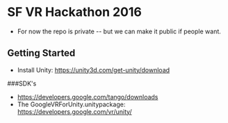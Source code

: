 # SF VR Hackathon 2016
- For now the repo is private -- but we can make it public if people want.

## Getting Started
- Install Unity: https://unity3d.com/get-unity/download

###SDK's
- https://developers.google.com/tango/downloads
- The GoogleVRForUnity.unitypackage: https://developers.google.com/vr/unity/
